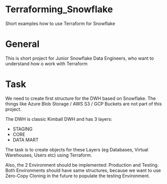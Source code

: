 # Terraforming_Snowflake
Short examples how to use Terraform for Snowflake

# General
This is short project for Junior Snowflake Data Engineers, who want to understand how o work with Terraform

# Task
We need to create first structure for the DWH based on Snowflake.
The things like Azure Blob Storage / AWS S3 / GCP Buckets are not part of this project.

The DWH is classic Kimball DWH and has 3 layers:
- STAGING
- CORE
- DATA MART

The task is to create objects for these Layers (eg Databases, Virtual Warehouses, Users etc) using Terraform.

Also, the 2 Environment should be implemented: Production and Testing.
Both Environments should have same structures, because we want to use Zero-Copy Cloning in the future to populate the testing Environment.
